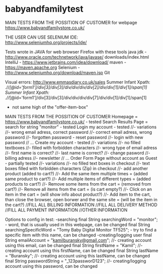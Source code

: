 # babyandfamilytest
MAIN TESTS FROM THE POSSITION OF CUSTOMER for webpage https://www.babyandfamilystore.co.uk/


THE USER CAN USE SELENIUM IDE:
http://www.seleniumhq.org/projects/ide/

Tests wrote in JAVA for web browser Firefox with these tools
 java jdk - http://www.oracle.com/technetwork/java/javase/ downloads/index.html 
 IntelliJ - https://www.jetbrains.com/idea/download/ 
maven - https://maven.apache.org 
 Selenium - http://www.seleniumhq.org/download/maven.jsp 
Git


Visual errors:
http://www.emmasdiary.co.uk/sales
<span class="brand">Summer Infant</span> 
Xpath: .//*[@id='form1']/div[3]/div[3]/div/div/div/div[2]/div/div[1]/div[1]/span[1]
<span class="brand">Summer Infant</span>
Xpath: .//*[@id='form1']/div[3]/div[3]/div/div/div/div[7]/div/div[1]/div[1]/span[1]
- not same high of the "offer-item-box"

MAIN TESTS FROM THE POSSITION OF CUSTOMER
Homepage = https://www.babyandfamilystore.co.uk/ - tested
Search Results Page = search for string "monitor" - tested
Login my account - tested
//- variations
//- wrong email adress, correct password
//- correct email adress, wrong password
//- forgotten password - reset password
//- login with new password
// ...
Create my account - tested
//- variations
//- no filled textboxes
//- filled with forbidden characters
//- wrong type of email adress
//- first name is correct?
//- last name is correct?
//- change pasword
//- billing adress
//- newsletter
// ...
Order Form Page without account as Guest - partially tested
//- variations
//- no filled text boxes in checkout
//- text boxes filled with forbidden characters (Zip) in checkout
//- add another product (added to cart?)
//- Add the same item multiple times = (added same product to cart?)
//- Add multiple items of different types = (added products to cart?)
//- Remove some items from the cart = (removed from cart?)
//- Remove all items from the cart = (is cart empty?)
//- Click on an item in the cart = (will show info about product?)
//- Add item to the cart, than close the browser, open borwer and the same site = (will be the item in the cart?)
//FILL ALL BILLING INFORMATION
//FILL ALL DELIVERY METHOD
//FILL ALL PAYMENT INFORMATION
//OTHER INFORMATION

Options to config in test:
-searching final String searchingWord = "monitor"; - word, that is usually used in this webpage, can be changed
final String searchingSpecificWord = "Tomy Baby Digital Monitor TF525"; - try to find a specific item with this name, can be changed
-creating/logging user
final String emailAccount = "kamilburansky@gmail.com"; //- creating account using this email, can be changed
final String firstName = "Kamil"; //- creating account using this firstName, can be changed
final String lastName = "Buransky"; //- creating account using this lastName, can be changed
final String passwordString = "_123passworD123"; //- creating/logging account using this password, can be changed

